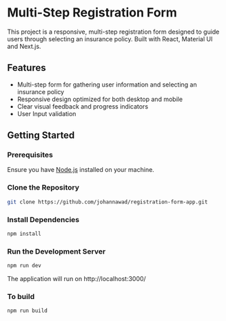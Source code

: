 # Multi-Step Registration Form

This project is a responsive, multi-step registration form designed to guide users through selecting an insurance policy. Built with React, Material UI and Next.js.

## Features

- Multi-step form for gathering user information and selecting an insurance policy
- Responsive design optimized for both desktop and mobile
- Clear visual feedback and progress indicators
- User Input validation

## Getting Started

### Prerequisites

Ensure you have [Node.js](https://nodejs.org/) installed on your machine.

### Clone the Repository

```bash
git clone https://github.com/johannawad/registration-form-app.git

```

### Install Dependencies

```bash
npm install
```

### Run the Development Server

```bash
npm run dev
```

The application will run on http://localhost:3000/

### To build

```bash
npm run build
```
